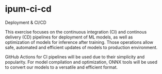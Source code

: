 # ipum-ci-cd

Deployment & CI/CD

This exercise focuses on the continuous integration (CI) and continous delivery (CD)
pipelines for deployment of ML models, as well as optimization of models for
inference after training. Those operations allow safe, automated and efficient
updates of models to production environment.

GitHub Actions for CI pipelines will be used due to their simplicity and popularity.
For model compilation and optimization, ONNX tools will be used to convert our models
to a versatile and efficient format.
